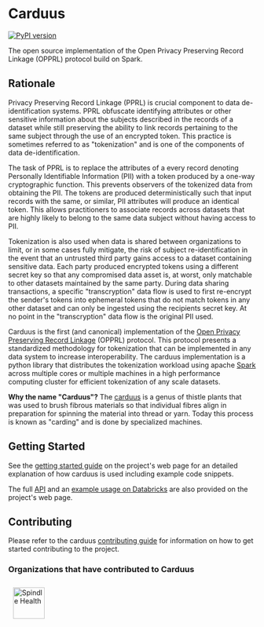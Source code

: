 # Carduus

[![PyPI version](https://badge.fury.io/py/carduus.svg)](https://badge.fury.io/py/carduus)

The open source implementation of the Open Privacy Preserving Record Linkage (OPPRL) protocol build on Spark.

## Rationale

Privacy Preserving Record Linkage (PPRL) is crucial component to data de-identification systems. PPRL obfuscate identifying attributes or other sensitive information about the subjects described in the records of a dataset while still preserving the ability to link records pertaining to the same subject through the use of an encrypted token. This practice is sometimes referred to as "tokenization" and is one of the components of data de-identification.

The task of PPRL is to replace the attributes of a every record denoting Personally Identifiable Information (PII) with a token produced by a one-way cryptographic function. This prevents observers of the tokenized data from obtaining the PII. The tokens are produced deterministically such that input records with the same, or similar, PII attributes will produce an identical token. This allows practitioners to associate records across datasets that are highly likely to belong to the same data subject without having access to PII.

Tokenization is also used when data is shared between organizations to limit, or in some cases fully mitigate, the risk of subject re-identification in the event that an untrusted third party gains access to a dataset containing sensitive data. Each party produced encrypted tokens using a different secret key so that any compromised data asset is, at worst, only matchable to other datasets maintained by the same party. During data sharing transactions, a specific "transcryption" data flow is used to first re-encrypt the sender's tokens into ephemeral tokens that do not match tokens in any other dataset and can only be ingested using the recipients secret key. At no point in the "transcryption" data flow is the original PII used.

Carduus is the first (and canonical) implementation of the [Open Privacy Preserving Record Linkage](https://spindle-health.github.io/carduus/opprl/) (OPPRL) protocol. This protocol presents a standardized methodology for tokenization that can be implemented in any data system to increase interoperability. The carduus implementation is a python library that distributes the tokenization workload using apache [Spark](https://spark.apache.org/) across multiple cores or multiple machines in a high performance computing cluster for efficient tokenization of any scale datasets.

**Why the name "Carduus"?** The [carduus](https://en.wikipedia.org/wiki/Carduus) is a genus of thistle plants that was used to brush fibrous materials so that individual fibres align in preparation for spinning the material into thread or yarn. Today this process is known as "carding" and is done by specialized machines.

## Getting Started

See the [getting started guide](https://spindle-health.github.io/carduus/guides/getting-started/) on the project's web page for an detailed explanation of how carduus is used including example code snippets.

The full [API](https://spindle-health.github.io/carduus/api/) and an [example usage on Databricks](https://spindle-health.github.io/carduus/databricks/) are also provided on the project's web page.

## Contributing

Please refer to the carduus [contributing guide](https://spindle-health.github.io/carduus/CONTRIBUTING/) for information on how to get started contributing to the project.

### Organizations that have contributed to Carduus

<a href="https://spindlehealth.com/">
    <img src="https://spindlehealth.com/wordmark_color_dark.png"
        alt="Spindle Health"
        style="padding: 10px; height: 64px"
    />
</a>